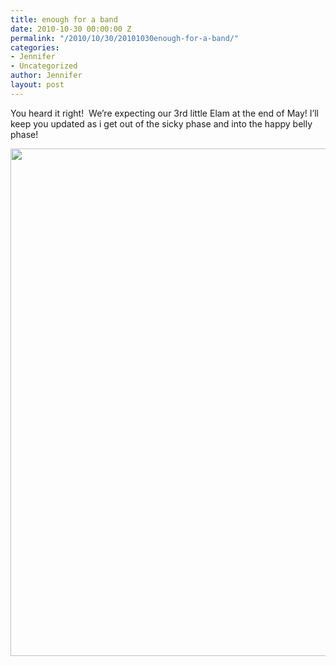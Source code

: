 ```yaml
---
title: enough for a band
date: 2010-10-30 00:00:00 Z
permalink: "/2010/10/30/20101030enough-for-a-band/"
categories:
- Jennifer
- Uncategorized
author: Jennifer
layout: post
---
```


You heard it right!  We&#8217;re expecting our 3rd little Elam at the end of May! I&#8217;ll keep you updated as i get out of the sicky phase and into the happy belly phase!

<a rel="attachment wp-att-914" href="http://static.squarespace.com/static/50db6bb3e4b015296cd43789/50dfa5b1e4b0dc6320e0b5ea/50dfa5efe4b0dc6320e0bd32/1356834287754/?format=original"><img title="jen (16)" height="812" alt="" width="540" class="alignnone size-full wp-image-914" src="http://static.squarespace.com/static/50db6bb3e4b015296cd43789/50dfa5b1e4b0dc6320e0b5ea/50dfa5b3e4b0dc6320e0b804/1288445786000/?format=original" /></a>
